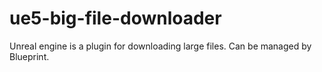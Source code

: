 # ue5-big-file-downloader
 Unreal engine is a plugin for downloading large files. Can be managed by Blueprint.
